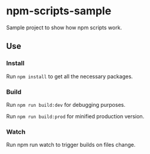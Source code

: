 # npm-scripts-sample

Sample project to show how npm scripts work.

## Use

### Install

Run `npm install` to get all the necessary packages.

### Build

Run `npm run build:dev` for debugging purposes.

Run `npm run build:prod` for minified production version.

### Watch

Run npm run watch to trigger builds on files change.
